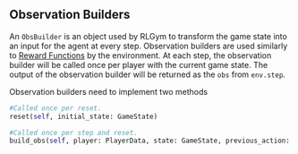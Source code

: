 ## Observation Builders
An `ObsBuilder` is an object used by RLGym to transform the game state into an input for the agent at every step. Observation builders are used similarly to [Reward Functions](https://rlgym.github.io/docs-page.html#reward-functions)
by the environment. At each step, the observation builder will be called once per player with the current game state. The output of the observation builder will be returned as the `obs` from `env.step`.

Observation builders need to implement two methods
```python
#Called once per reset.
reset(self, initial_state: GameState)

#Called once per step and reset.
build_obs(self, player: PlayerData, state: GameState, previous_action: np.ndarray) -> Any
```

